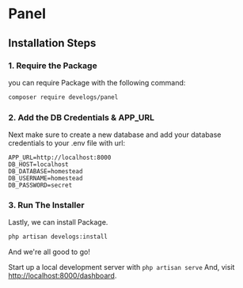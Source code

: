 # Panel

## Installation Steps


### 1. Require the Package

you can require Package with the following command:

```bash
composer require develogs/panel
```

### 2. Add the DB Credentials & APP_URL

Next make sure to create a new database and add your database credentials to your .env file with url:

```
APP_URL=http://localhost:8000
DB_HOST=localhost
DB_DATABASE=homestead
DB_USERNAME=homestead
DB_PASSWORD=secret
```


### 3. Run The Installer

Lastly, we can install Package.
```bash
php artisan develogs:install
```
And we're all good to go!

Start up a local development server with `php artisan serve` And, visit [http://localhost:8000/dashboard](http://localhost:8000/dashboard).

